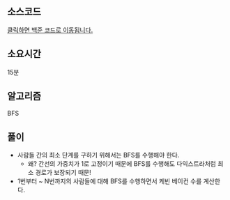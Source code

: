 ## 소스코드

[클릭하면 백준 코드로 이동됩니다.](https://www.acmicpc.net/source/78676119)

## 소요시간

15분

## 알고리즘

BFS

## 풀이

- 사람들 간의 최소 단계를 구하기 위해서는 BFS를 수행해야 한다.
  - 왜? 간선의 가중치가 1로 고정이기 때문에 BFS를 수행해도 다익스트라처럼 최소 경로가 보장되기 때문!
- 1번부터 ~ N번까지의 사람들에 대해 BFS를 수행하면서 케빈 베이컨 수를 계산한다.
